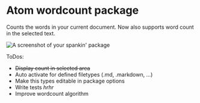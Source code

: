 # Atom wordcount package

Counts the words in your current document.
Now also supports word count in the selected text.

![A screenshot of your spankin' package](https://f.cloud.github.com/assets/584259/2331039/66e2bba2-a442-11e3-8d1f-7bd92287a40d.gif)

ToDos:
- ~~Display count in selected area~~
- Auto activate for defined filetypes (.md, .markdown, ...)
- Make this types editable in package options
- Write tests *hrhr*
- Improve wordcount algorithm
